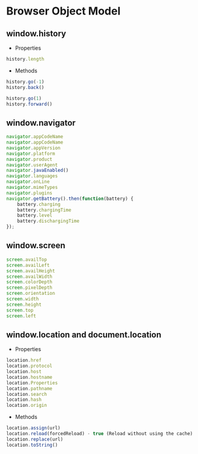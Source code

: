 # Browser Object Model

## window.history
- Properties
```javascript
history.length
```
- Methods
```javascript
history.go(-1)
history.back()

history.go(1)
history.forward()
```
## window.navigator
```javascript
navigator.appCodeName
navigator.appCodeName
navigator.appVersion
navigator.platform
navigator.product
navigator.userAgent
navigator.javaEnabled()
navigator.languages
navigator.onLine
navigator.mimeTypes
navigator.plugins
navigator.getBattery().then(function(battery) {
    battery.charging
    battery.chargingTime
    battery.level
    battery.dischargingTime
});
```
## window.screen
```javascript
screen.availTop
screen.availLeft
screen.availHeight
screen.availWidth
screen.colorDepth
screen.pixelDepth
screen.orientation
screen.width
screen.height
screen.top
screen.left
```
## window.location and document.location
- Properties
```javascript
location.href
location.protocol
location.host
location.hostname
location.Properties
location.pathname
location.search
location.hash
location.origin
```
- Methods
```javascript
location.assign(url)
location.reload(forcedReload) - true (Reload without using the cache)
location.replace(url)
location.toString()
```
